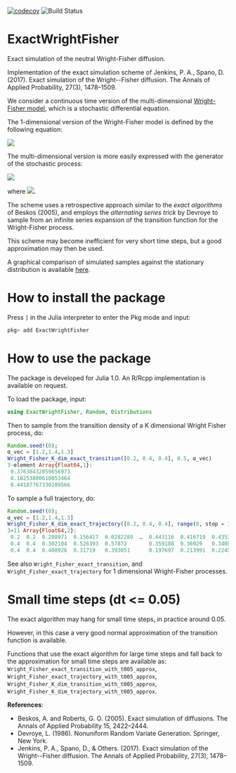 [![codecov](https://codecov.io/gh/konkam/ExactWrightFisher.jl/branch/master/graph/badge.svg)](https://codecov.io/gh/konkam/ExactWrightFisher.jl)
![Build Status](https://github.com/konkam/ExactWrightFisher/actions/workflows/ci.yml/badge.svg)

# ExactWrightFisher
Exact simulation of the neutral Wright-Fisher diffusion.


Implementation of the exact simulation scheme of Jenkins, P. A., Spano, D. (2017). Exact simulation of the Wright--Fisher diffusion. The Annals of Applied Probability, 27(3), 1478–1509.

We consider a continuous time version of the multi-dimensional [Wright-Fisher model](https://en.wikipedia.org/wiki/Genetic_drift), which is a stochastic differential equation.

The 1-dimensional version of the Wright-Fisher model is defined by the following equation:

![](latex_equations/CodeCogsEqn.gif)

The multi-dimensional version is more easily expressed with the generator of the stochastic process:

![](latex_equations/wright-fisher-dim-K.gif)

where ![](latex_equations/alpha_k.gif).

The scheme uses a retrospective approach similar to the *exact algorithms* of Beskos (2005), and employs the *alternating series trick* by Devroye to sample from an infinite series expansion of the transition function for the Wright-Fisher process.

This scheme may become inefficient for very short time steps, but a good approximation may then be used.

A graphical comparison of simulated samples against the stationary distribution is available [here](test/Graphical%20tests%20of%20the%20Wright-Fisher%20exact%20simulation.ipynb).

# How to install the package

Press `]` in the Julia interpreter to enter the Pkg mode and input:

```julia
pkg> add ExactWrightFisher
```

# How to use the package

The package is developed for Julia 1.0. An R/Rcpp implementation is available on request.

To load the package, input:
```julia
using ExactWrightFisher, Random, Distributions
```
Then to sample from the transition density of a K dimensional Wright Fisher process, do:

```julia
Random.seed!(0);
α_vec = [1.2,1.4,1.3]
Wright_Fisher_K_dim_exact_transition([0.2, 0.4, 0.4], 0.5, α_vec)
3-element Array{Float64,1}:
 0.37638432059656973
 0.18253800610053464
 0.44107767330289566
```

To sample a full trajectory, do:

```julia
Random.seed!(0);
α_vec = [1.2,1.4,1.3]
Wright_Fisher_K_dim_exact_trajectory([0.2, 0.4, 0.4], range(0, stop = 1, length = 10), α_vec)
3×11 Array{Float64,2}:
 0.2  0.2  0.288971  0.156417  0.0282289  …  0.443116  0.416719  0.435391
 0.4  0.4  0.302104  0.526393  0.57872       0.359188  0.36929   0.340048
 0.4  0.4  0.408926  0.31719   0.393051      0.197697  0.213991  0.22456
```

See also `Wright_Fisher_exact_transition`, and `Wright_Fisher_exact_trajectory` for 1 dimensional Wright-Fisher processes.

# Small time steps (dt <= 0.05)

The exact algorithm may hang for small time steps, in practice around 0.05.

However, in this case a very good normal approximation of the transition function is available.

Functions that use the exact algorithm for large time steps and fall back to the approximation for small time steps are available as: `Wright_Fisher_exact_transition_with_t005_approx`, `Wright_Fisher_exact_trajectory_with_t005_approx`,  `Wright_Fisher_K_dim_transition_with_t005_approx`, `Wright_Fisher_K_dim_trajectory_with_t005_approx`.

**References**:

- Beskos, A. and Roberts, G. O. (2005). Exact simulation of diffusions. The Annals of Applied Probability 15, 2422–2444.  
- Devroye, L. (1986). Nonuniform Random Variate Generation. Springer, New York.
- Jenkins, P. A., Spano, D., & Others. (2017). Exact simulation of the Wright--Fisher diffusion. The Annals of Applied Probability, 27(3), 1478–1509.
